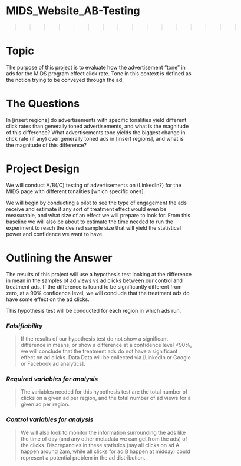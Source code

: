 # MIDS_Website_AB-Testing

>>>>>>>>>>>>>>>> ![](MIDS_Logo.png)

# Topic
The purpose of this project is to evaluate how the advertisement “tone” in ads for the MIDS program effect click rate. Tone in this context is defined as the notion trying to be conveyed through the ad.

# The Questions
In [insert regions] do advertisements with specific tonalities yield different click rates than generally toned advertisements, and what is the magnitude of this difference?
What advertisements tone yields the biggest change in click rate (if any) over generally toned ads in [insert regions], and what is the magnitude of this difference?

# Project Design

We will conduct A/B(/C) testing of advertisements on (LinkedIn?) for the MIDS page with different tonalities [which specific ones]. 

We will begin by conducting a pilot to see the type of engagement the ads receive and estimate if any sort of treatment effect would even be measurable, and what size of an effect we will prepare to look for. From this baseline we will also be about to estimate the time needed to run the experiment to reach the desired sample size that will yield the statistical power and confidence we want to have. 

# Outlining the Answer
The results of this project will use a hypothesis test looking at the difference in mean in the samples of ad views vs ad clicks between our control and treatment ads. If the difference is found to be significantly different from zero, at a 90% confidence level, we will conclude that the treatment ads do have some effect on the ad clicks. 

This hypothesis test will be conducted for each region in which ads run.

### *Falsifiability* 
> If the results of our hypothesis test do not show a significant difference in means, or show a difference at a confidence level <90%, we will conclude that the treatment ads do not have a significant effect on ad clicks.
Data
Data will be collected via [LinkedIn or Google or Facebook ad analytics].

### *Required variables for analysis*
> The variables needed for this hypothesis test are the total number of clicks on a given ad per region, and the total number of ad views for a given ad per region.

### *Control variables for analysis*
> We will also look to monitor the information surrounding the ads like the time of day (and any other metadata we can get from the ads) of the clicks. Discrepancies in these statistics (say all clicks on ad A happen around 2am, while all clicks for ad B happen at midday) could represent a potential problem in the ad distribution.


